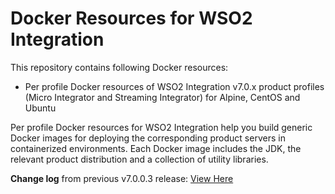 # Docker Resources for WSO2 Integration

This repository contains following Docker resources:

- Per profile Docker resources of WSO2 Integration v7.0.x product profiles (Micro Integrator and Streaming Integrator)
  for Alpine, CentOS and Ubuntu

Per profile Docker resources for WSO2 Integration help you build generic Docker images for deploying the
corresponding product servers in containerized environments. Each Docker image includes the JDK, the relevant product distribution
and a collection of utility libraries.

**Change log** from previous v7.0.0.3 release: [View Here](CHANGELOG.md)
